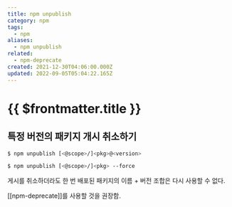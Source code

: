 ```yaml
---
title: npm unpublish
category: npm
tags:
  - npm
aliases:
  - npm unpublish
related:
  - npm-deprecate
created: 2021-12-30T04:06:00.000Z
updated: 2022-09-05T05:04:22.165Z
---
```


# {{ $frontmatter.title }}

## 특정 버전의 패키지 개시 취소하기

```sh
$ npm unpublish [<@scope>/]<pkg>@<version>
```

```sh
$ npm unpublish [<@scope>/]<pkg> --force
```

게시를 취소하더라도 한 번 배포된 패키지의 이름 + 버전 조합은 다시 사용할 수 없다.

[[npm-deprecate]]를 사용할 것을 권장함.
